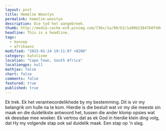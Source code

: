 ```yaml
---
layout: post
title: Hemelse Woestyn
permalink: hemelse-woestyn
description: Die tyd het aangebreek.
thumb: http://media-cache-ec0.pinimg.com/736x/1a/90/b2/1a90b23847b0f40d10601a18687b7df7.jpg
headline: This is a headline.
tags:
  - konsep
  - afrikaans
modified: "2015-01-24 19:11:07 +0200"
category: katolisme
location: "Cape Town, South Africa"
locationgps: null
mathjax: false
chart: false
comments: false
featured: true
published: true
---
```


Ek trek. Ek het verantwoordelikhede by my bestemming. Dit is vir my belangrik om hulle na te kom. Hierdie is die besluit wat vir my die meeste sin maak en die duidelikste antwoord het, tussen die ander klomp opsies wat ek deesdae mee woeker. Ek vertrou dat as ek God in hierdie klein ding volg, dat Hy my volgende stap ook sal duidelik maak. Een stap op 'n slag.

